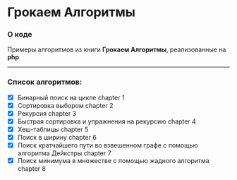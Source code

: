 # Грокаем Алгоритмы

### О коде

Примеры алгоритмов из книги **Грокаем Алгоритмы**, реализованные на **php**

---

### Список алгоритмов:
- [x] Бинарный поиск на цикле chapter 1
- [x] Сортировка выбором chapter 2
- [x] Рекурсия chapter 3
- [x] Быстрая сортировка и упражнения на рекурсию chapter 4
- [x] Хеш-таблицы chapter 5
- [x] Поиск в ширину chapter 6
- [x] Поиск кратчайшего пути во взвешенном графе с помощью алгоритма Дейкстры chapter 7
- [x] Поиск минимума в множестве с помощью жадного алгоритма chapter 8